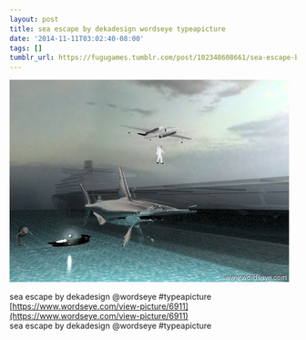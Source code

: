 ```yaml
---
layout: post
title: sea escape by dekadesign wordseye typeapicture
date: '2014-11-11T03:02:40-08:00'
tags: []
tumblr_url: https://fugugames.tumblr.com/post/102348608661/sea-escape-by-dekadesign-wordseye-typeapicture
---
```

 ![](/tumblr_files/tumblr_nev7og5Y0F1tgne1po1_500.jpg)  

sea escape by dekadesign @wordseye #typeapicture  
[https://www.wordseye.com/view-picture/6911](https://www.wordseye.com/view-picture/6911)  
sea escape by dekadesign @wordseye #typeapicture

